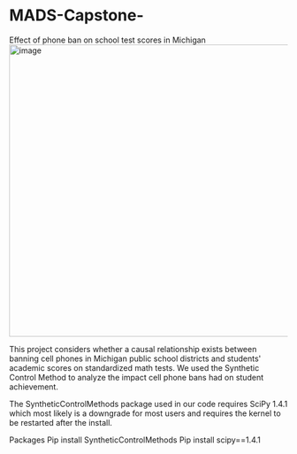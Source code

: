 # MADS-Capstone-
Effect of phone ban on school test scores in Michigan 
<img width="528" alt="image" src="https://user-images.githubusercontent.com/55987309/185806732-8d48438a-fd98-4c36-a416-ebac15db1e3f.png">

This project considers whether a causal relationship exists between banning cell phones in Michigan public school districts and students' academic scores on standardized math tests. We used the Synthetic Control Method to analyze the impact cell phone bans had on student achievement. 

The SyntheticControlMethods package used in our code requires SciPy 1.4.1 which most likely is a downgrade for most users and requires the kernel to be restarted after the install.

Packages
Pip install SyntheticControlMethods
Pip install scipy==1.4.1
